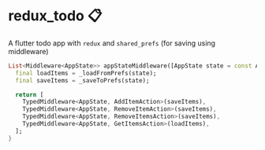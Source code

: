 # redux_todo 📋

A flutter todo app with `redux` and `shared_prefs` (for saving using middleware)

``` dart
List<Middleware<AppState>> appStateMiddleware([AppState state = const AppState(items: <Item>[])]) {
  final loadItems = _loadFromPrefs(state);
  final saveItems = _saveToPrefs(state);

  return [
    TypedMiddleware<AppState, AddItemAction>(saveItems),
    TypedMiddleware<AppState, RemoveItemAction>(saveItems),
    TypedMiddleware<AppState, RemoveItemsAction>(saveItems),
    TypedMiddleware<AppState, GetItemsAction>(loadItems),
  ];
}
```

